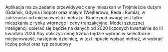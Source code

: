 Aplikacja ma za zadanie przewidywać ceny mieszkań w Trójmieście dużym (Gdańsk, Gdynia i Sopot) oraz małym (Wejherowo, Reda i Rumia), w zależności od miejscowości i metrażu. Brane pod uwagę jest tylko mieszkania z rynku wtórnego i ceny tranzakcyjne.
Model sztucznej inteligencji opierać się będzie na danych od 2020 liczonych kwartalnie do III kwartału 2024
Aby obliczyć cenę trzeba będzie wybrać w selectboxie miejscowaość, następnie dzielnicę, w text inpucie wpisać metraż, w wybrać liczbę pokoi oraz typ zabudowy
